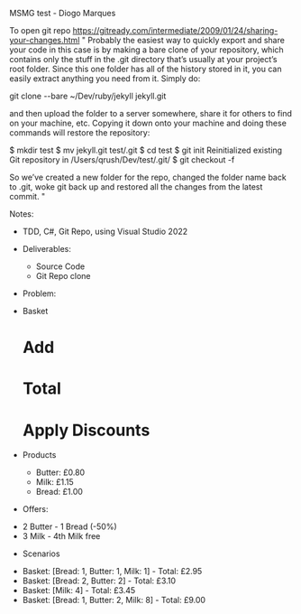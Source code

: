 ﻿
MSMG test - Diogo Marques

To open git repo
https://gitready.com/intermediate/2009/01/24/sharing-your-changes.html
"
Probably the easiest way to quickly export and share your code in this case is by making a bare clone of your repository, which contains only the stuff in the .git directory that’s usually at your project’s root folder. Since this one folder has all of the history stored in it, you can easily extract anything you need from it. Simply do:

git clone --bare ~/Dev/ruby/jekyll jekyll.git

and then upload the folder to a server somewhere, share it for others to find on your machine, etc. Copying it down onto your machine and doing these commands will restore the repository:

$ mkdir test
$ mv jekyll.git test/.git
$ cd test
$ git init
  Reinitialized existing Git repository in /Users/qrush/Dev/test/.git/
$ git checkout -f

So we’ve created a new folder for the repo, changed the folder name back to .git, woke git back up and restored all the changes from the latest commit.
"

Notes:

- TDD, C#, Git Repo, using Visual Studio 2022

- Deliverables:
  - Source Code
  - Git Repo clone

- Problem:
 * Basket
	# Add
	# Total
	# Apply Discounts
 
- Products
  * Butter: £0.80
  * Milk: £1.15
  * Bread: £1.00

- Offers:
 * 2 Butter - 1 Bread (-50%)
 * 3 Milk - 4th Milk free

- Scenarios
 * Basket: [Bread: 1, Butter: 1, Milk: 1] - Total: £2.95
 * Basket: [Bread: 2, Butter: 2] - Total: £3.10
 * Basket: [Milk: 4] - Total: £3.45
 * Basket: [Bread: 1, Butter: 2, Milk: 8] - Total: £9.00
  